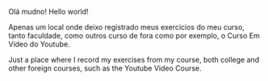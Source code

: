 Olá mudno!
Hello world!

Apenas um local onde deixo registrado meus exercicios do meu curso, tanto faculdade, como outros curso de fora como por exemplo, o Curso Em Vídeo do Youtube.

Just a place where I record my exercises from my course, both college and other foreign courses, such as the Youtube Video Course.
